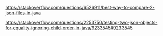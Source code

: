 https://stackoverflow.com/questions/6526911/best-way-to-compare-2-json-files-in-java

https://stackoverflow.com/questions/2253750/testing-two-json-objects-for-equality-ignoring-child-order-in-java/9233545#9233545
